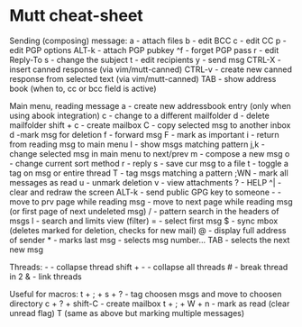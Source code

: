 # Mutt cheat-sheet #
  Sending (composing) message:
    a - attach files
    b - edit BCC
    c - edit CC
    p - edit PGP options
    ALT-k - attach PGP pubkey
    ^f - forget PGP pass
    r - edit Reply-To
    s - change the subject
    t - edit recipients
    y - send msg
    CTRL-X - insert canned response (via vim/mutt-canned)
    CTRL-v - create new canned response from selected text (via vim/mutt-canned)
    TAB - show address book (when to, cc or bcc field is active)

  Main menu, reading message
    a - create new addressbook entry (only when using abook integration)
    c - change to a different mailfolder
      d - delete mailfolder
      shift + c - create mailbox
    C - copy selected msg to another inbox
    d -mark msg for deletion
    f - forward msg
    F - mark as important
    i - return from reading msg to main menu
    I - show msgs matching pattern
    j,k - change selected msg in main menu to next/prev
    m - compose a new msg
    o - change current sort method
    r - reply
    s - save cur msg to a file
    t - toggle a tag on msg or entire thread
    T - tag msgs matching a pattern
      ;WN - mark all messages as read
    u - unmark deletion
    v - view attachments
    ? - HELP
    ^| - clear and redraw the screen
    ALT-k - send public GPG key to someone
    - - move to prv page while reading msg
    <space> - move to next page while reading msg (or first page of next
    undeleted msg)
    / - pattern search in the headers of msgs
    l - search and limits view (filter)
    = - select first msg
    $ - sync mbox (deletes marked for deletion, checks for new mail)
    @ - display full address of sender
    * - marks last msg
    <number> - selects msg number...
    TAB - selects the next new msg

  Threads:
    - - collapse thread
    shift + - - collapse all threads
    # - break thread in 2
    & - link threads

  Useful for macros:
    t + ; + s + ? - tag choosen msgs and move to choosen directory
    c + ? + shift-C - create mailbox
    t + ; + W + n - mark as read (clear unread flag)
    T (same as above but marking multiple messages)
